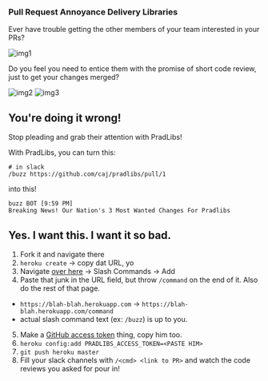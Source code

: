 ### Pull Request Annoyance Delivery Libraries

Ever have trouble getting the other members of your team interested in your PRs?

![img1](http://i.imgur.com/KQL8wKb.jpg)

Do you feel you need to entice them with the promise of short code review, just to get your changes merged?

![img2](http://i.imgur.com/pTR9wVM.jpg)
![img3](http://i.imgur.com/OHuBnD3.jpg)


## You're doing it wrong!

Stop pleading and grab their attention with PradLibs!

With PradLibs, you can turn this:
```
# in slack
/buzz https://github.com/caj/pradlibs/pull/1
```

into this!

```
buzz BOT [9:59 PM]
Breaking News! Our Nation's 3 Most Wanted Changes For Pradlibs
```

## Yes. I want this. I want it so bad.

1. Fork it and navigate there
2. `heroku create` -> copy dat URL, yo
3. Navigate [over here](https://slack.com/settings) -> Slash Commands -> Add
4. Paste that junk in the URL field, but throw `/command` on the end of it. Also do the rest of that page.
  - `https://blah-blah.herokuapp.com` -> `https://blah-blah.herokuapp.com/command`
  - actual slash command text (ex: `/buzz`) is up to you.
5. Make a [GitHub access token](https://github.com/settings/tokens) thing, copy him too.
6. `heroku config:add PRADLIBS_ACCESS_TOKEN=<PASTE HIM>`
7. `git push heroku master`
8. Fill your slack channels with `/<cmd> <link to PR>` and watch the code reviews you asked for pour in!
